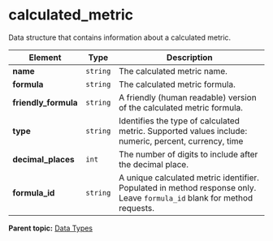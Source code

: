 # calculated_metric

Data structure that contains information about a calculated metric.

|Element|Type|Description|
|-------|----|-----------|
|**name** |`string` | The calculated metric name. |
|**formula** |`string` | The calculated metric formula. |
|**friendly_formula** |`string` |A friendly (human readable) version of the calculated metric formula.|
|**type** |`string` | Identifies the type of calculated metric. Supported values include: numeric, percent, currency, time |
|**decimal_places** |`int` |The number of digits to include after the decimal place.|
|**formula_id** |`string` | A unique calculated metric identifier. Populated in method response only. Leave `formula_id` blank for method requests. |

**Parent topic:** [Data Types](../data_types/c_datatypes.md)

